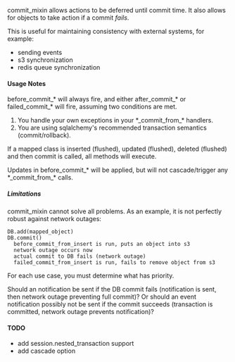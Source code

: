 commit_mixin allows actions to be deferred until commit time.
It also allows for objects to take action if a commit *fails*.

This is useful for maintaining consistency with external systems, for example:

 * sending events
 * s3 synchronization
 * redis queue synchronization

#### Usage Notes

before_commit_* will always fire, and either after_commit_* or failed_commit_*
will fire, assuming two conditions are met.

1. You handle your own exceptions in your \*\_commit_from\_\* handlers.
2. You are using sqlalchemy's recommended transaction semantics
(commit/rollback).

If a mapped class is inserted (flushed), updated (flushed), deleted (flushed)
and then commit is called, all methods will execute.

Updates in before_commit_* will be applied, but will not cascade/trigger any 
\*\_commit\_from\_\* calls.

##### Limitations

commit_mixin cannot solve all problems. As an example, it is not perfectly robust 
against network outages:

    DB.add(mapped_object)
    DB.commit()
      before_commit_from_insert is run, puts an object into s3
      network outage occurs now
      actual commit to DB fails (network outage)
      failed_commit_from_insert is run, fails to remove object from s3
      
For each use case, you must determine what has priority.

Should an notification be sent if the DB commit fails (notification is sent,
then network outage preventing full commit)? Or should an event notification 
possibly not be sent if the commit succeeds (transaction is committed, network 
outage prevents notification)?

#### TODO

* add session.nested_transaction support
* add cascade option
